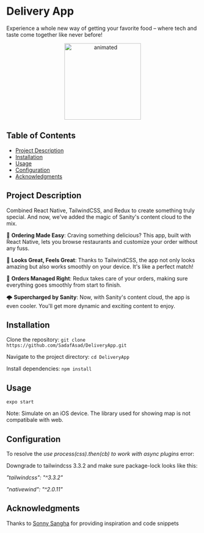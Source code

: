 # Delivery App
Experience a whole new way of getting your favorite food – where tech and taste come together like never before!

<p align="center">
  <img src="assets/DeliveryAppDemo.gif" alt="animated" width='200' />
</p>

## Table of Contents

- [Project Description](#project-description)
- [Installation](#installation)
- [Usage](#usage)
- [Configuration](#configuration)
- [Acknowledgments](#acknowledgments)

## Project Description

Combined React Native, TailwindCSS, and Redux to create something truly special. And now, we've added the magic of Sanity's content cloud to the mix.

🍔 **Ordering Made Easy**: Craving something delicious? This app, built with React Native, lets you browse restaurants and customize your order without any fuss.

💼 **Looks Great, Feels Great**: Thanks to TailwindCSS, the app not only looks amazing but also works smoothly on your device. It's like a perfect match!

🛒 **Orders Managed Right**: Redux takes care of your orders, making sure everything goes smoothly from start to finish.

🌩️ **Supercharged by Sanity**: Now, with Sanity's content cloud, the app is even cooler. You'll get more dynamic and exciting content to enjoy.


## Installation

Clone the repository: `git clone https://github.com/SadafAsad/DeliveryApp.git`

Navigate to the project directory: `cd DeliveryApp`

Install dependencies: `npm install`

## Usage

``` expo start ```

Note: Simulate on an iOS device. The library used for showing map is not compatibale with web.

## Configuration

To resolve the *use process(css).then(cb) to work with async plugins* error: 

Downgrade to tailwindcss 3.3.2 and make sure package-lock looks like this: 

*"tailwindcss": "^3.3.2"*

*"nativewind": "^2.0.11"*

## Acknowledgments

Thanks to [Sonny Sangha](https://github.com/sonnysangha) for providing inspiration and code snippets



